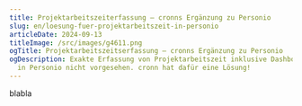 ```yaml
---
title: Projektarbeitszeiterfassung – cronns Ergänzung zu Personio
slug: en/loesung-fuer-projektarbeitszeit-in-personio
articleDate: 2024-09-13
titleImage: /src/images/g4611.png
ogTitle: Projektarbeitszeitserfassung – cronns Ergänzung zu Personio
ogDescription: Exakte Erfassung von Projektarbeitszeit inklusive Dashboards ist
  in Personio nicht vorgesehen. cronn hat dafür eine Lösung!
---
```

blabla
